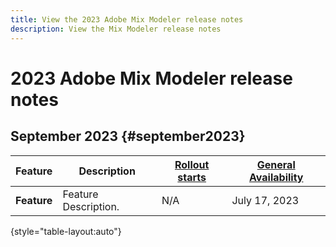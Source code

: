 ```yaml
---
title: View the 2023 Adobe Mix Modeler release notes
description: View the Mix Modeler release notes
---
```

# 2023 Adobe Mix Modeler release notes

## September 2023 {#september2023}

| Feature | Description | [Rollout starts](releases.md) | [General Availability](releases.md) |
| ----------- | ---------- | ------- | ---- |
| **Feature** | Feature Description. | N/A | July 17, 2023 |

{style="table-layout:auto"}
